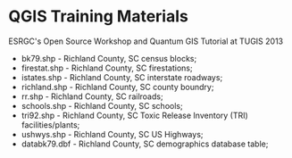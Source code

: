 QGIS Training Materials
============


ESRGC's Open Source Workshop and Quantum GIS Tutorial at TUGIS 2013

* bk79.shp - Richland County, SC census blocks; 
* firestat.shp - Richland County, SC firestations; 
* istates.shp - Richland County, SC interstate roadways; 
* richland.shp - Richland County, SC county boundry; 
* rr.shp - Richland County, SC railroads; 
* schools.shp - Richland County, SC schools; 
* tri92.shp - Richland County, SC Toxic Release Inventory (TRI) facilities/plants; 
* ushwys.shp - Richland County, SC US Highways; 
* databk79.dbf - Richland County, SC demographics database table;
